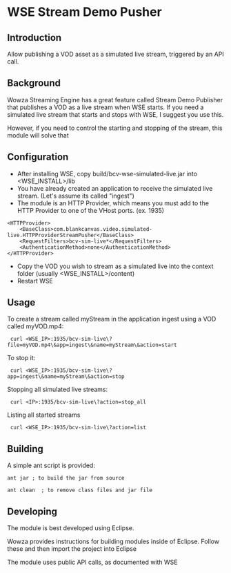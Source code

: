 # WSE Stream Demo Pusher

## Introduction

Allow publishing a VOD asset as a simulated live stream, triggered by an API call.

## Background

Wowza Streaming Engine has a great feature called Stream Demo Publisher that publishes a VOD as a live stream when WSE starts.  If you need a simulated live stream that starts and stops with WSE, I suggest you use this.

However, if you need to control the starting and stopping of the stream, this module will solve that



## Configuration

- After installing WSE, copy build/bcv-wse-simulated-live.jar into <WSE_INSTALL>/lib
- You have already created an application to receive the simulated live stream.  (Let's assume its called "ingest")
- The module is an HTTP Provider, which means you must add to the HTTP Provider to one of the VHost ports.  (ex. 1935)

```
<HTTPProvider>
	<BaseClass>com.blankcanvas.video.simulated-live.HTTPProviderStreamPusher</BaseClass>
	<RequestFilters>bcv-sim-live*</RequestFilters>
	<AuthenticationMethod>none</AuthenticationMethod>
</HTTPProvider>

```

- Copy the VOD you wish to stream as a simulated live into the context folder (usually <WSE_INSTALL>/content)
- Restart WSE

## Usage


To create a stream called myStream in the application ingest using a VOD called myVOD.mp4:

```
 curl <WSE_IP>:1935/bcv-sim-live\?file=myVOD.mp4\&app=ingest\&name=myStream\&action=start
```
 

To stop it:

```
 curl <WSE_IP>:1935/bcv-sim-live\?app=ingest\&name=myStream\&action=stop
```

Stopping all simulated live streams:

```
 curl <IP>:1935/bcv-sim-live\?action=stop_all
```

Listing all started streams

```
 curl <WSE_IP>:1935/bcv-sim-live\?action=list
```

 

## Building

A simple ant script is provided:

```
ant jar ; to build the jar from source

ant clean  ; to remove class files and jar file
```

## Developing

The module is best developed using Eclipse.  

Wowza provides instructions for building modules inside of Eclipse.  Follow these and then import the project into Eclipse

The module uses public API calls, as documented with WSE







